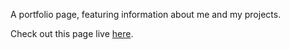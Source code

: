 A portfolio page, featuring information about me and my projects. 

Check out this page live [here](http://jeremypople.dev).